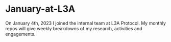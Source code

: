 # January-at-L3A
On January 4th, 2023 I joined the internal team at L3A Protocol. My monthly repos will give weekly breakdowns of my research, activities and engagements.
